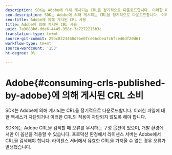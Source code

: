 ```yaml
---
description: SDK는 Adobe에 의해 게시되는 CRL을 정기적으로 다운로드합니다. 이러한 파일에 대한 액세스가 차단되거나 이러한 CRL의 적용이 차단되지 않도록 해야 합니다.
seo-description: SDK는 Adobe에 의해 게시되는 CRL을 정기적으로 다운로드합니다. 이러한 파일에 대한 액세스가 차단되거나 이러한 CRL의 적용이 차단되지 않도록 해야 합니다.
seo-title: Adobe에 의해 게시된 CRL 사용
title: Adobe에 의해 게시된 CRL 사용
uuid: 7a9088bd-dde6-4445-958c-3e7272215b3c
translation-type: tm+mt
source-git-commit: 29bc8323460d9be0fce66cbea7c6fce46df20d61
workflow-type: tm+mt
source-wordcount: '153'
ht-degree: 0%

---
```



# Adobe{#consuming-crls-published-by-adobe}에 의해 게시된 CRL 소비

SDK는 Adobe에 의해 게시되는 CRL을 정기적으로 다운로드합니다. 이러한 파일에 대한 액세스가 차단되거나 이러한 CRL의 적용이 차단되지 않도록 해야 합니다.

SDK에는 Adobe CRL을 검색할 때 오류를 무시하는 구성 옵션이 있으며, 개발 환경에서만 이 옵션을 적용할 수 있습니다. 프로덕션 환경에서 라이센스 서버는 Adobe에서 CRL을 검색해야 합니다. 라이센스 서버에서 유효한 CRL을 가져올 수 없는 경우 오류가 발생했습니다.
